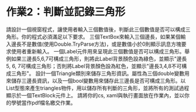 # 作業2：判斷並記錄三角形

請設計一個視窗程式，讓使用者輸入三個數值後，判斷此三個數值是否可以構成三角形。你的程式必須滿足以下要求。
三個TextBox來輸入三個邊長，如果某個輸入邊長不是數值(使用Double.TryParse方法)，或是數值小於0則顯示訊息方塊要求使用者重新輸入。
一個Label元件用來呈現此三個數值是否可以構成三角形。舉例如果三邊長5,6,7可構成三角形，則將此Label背景顏色設為綠色，並顯示"邊長5, 6, 7可構成三角形；否則將Label背景顏色設為紅色，並顯示"邊長3,4,8不可構成三角形"。
設計一個Triangle類別來儲存三角形資訊。屬性為三個double變數用來儲存三邊長資訊，以及一個bool變數用來儲存此三邊長是否可構成三角形。以List<Triangle>型態來產生triangles物件，用以儲存所有判斷的三角形，並將所有的測試過程顯示於一個TextBlock元件上。
請將你的cs, xaml與執行畫面放在作業內，並以你的學號當作pdf檔名繳交作業。
